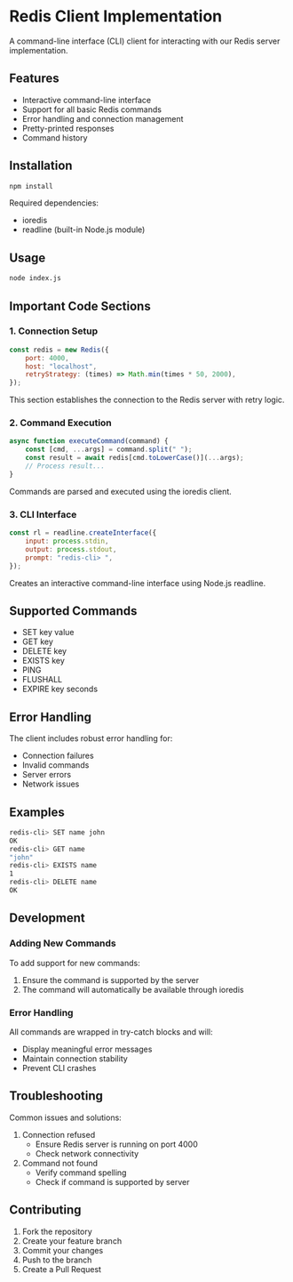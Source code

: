 # Redis Client Implementation

A command-line interface (CLI) client for interacting with our Redis server implementation.

## Features

-   Interactive command-line interface
-   Support for all basic Redis commands
-   Error handling and connection management
-   Pretty-printed responses
-   Command history

## Installation

```bash
npm install
```

Required dependencies:

-   ioredis
-   readline (built-in Node.js module)

## Usage

```bash
node index.js
```

## Important Code Sections

### 1. Connection Setup

```javascript
const redis = new Redis({
    port: 4000,
    host: "localhost",
    retryStrategy: (times) => Math.min(times * 50, 2000),
});
```

This section establishes the connection to the Redis server with retry logic.

### 2. Command Execution

```javascript
async function executeCommand(command) {
    const [cmd, ...args] = command.split(" ");
    const result = await redis[cmd.toLowerCase()](...args);
    // Process result...
}
```

Commands are parsed and executed using the ioredis client.

### 3. CLI Interface

```javascript
const rl = readline.createInterface({
    input: process.stdin,
    output: process.stdout,
    prompt: "redis-cli> ",
});
```

Creates an interactive command-line interface using Node.js readline.

## Supported Commands

-   SET key value
-   GET key
-   DELETE key
-   EXISTS key
-   PING
-   FLUSHALL
-   EXPIRE key seconds

## Error Handling

The client includes robust error handling for:

-   Connection failures
-   Invalid commands
-   Server errors
-   Network issues

## Examples

```bash
redis-cli> SET name john
OK
redis-cli> GET name
"john"
redis-cli> EXISTS name
1
redis-cli> DELETE name
OK
```

## Development

### Adding New Commands

To add support for new commands:

1. Ensure the command is supported by the server
2. The command will automatically be available through ioredis

### Error Handling

All commands are wrapped in try-catch blocks and will:

-   Display meaningful error messages
-   Maintain connection stability
-   Prevent CLI crashes

## Troubleshooting

Common issues and solutions:

1. Connection refused
    - Ensure Redis server is running on port 4000
    - Check network connectivity
2. Command not found
    - Verify command spelling
    - Check if command is supported by server

## Contributing

1. Fork the repository
2. Create your feature branch
3. Commit your changes
4. Push to the branch
5. Create a Pull Request
